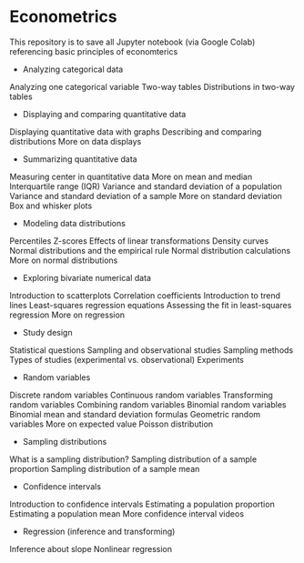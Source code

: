 # Econometrics
This repository is to save all Jupyter notebook (via Google Colab) referencing basic principles of economterics


- Analyzing categorical data

Analyzing one categorical variable
Two-way tables
Distributions in two-way tables

- Displaying and comparing quantitative data

Displaying quantitative data with graphs
Describing and comparing distributions
More on data displays

- Summarizing quantitative data

Measuring center in quantitative data
More on mean and median
Interquartile range (IQR)
Variance and standard deviation of a population
Variance and standard deviation of a sample
More on standard deviation
Box and whisker plots

- Modeling data distributions

Percentiles
Z-scores
Effects of linear transformations
Density curves
Normal distributions and the empirical rule
Normal distribution calculations
More on normal distributions

- Exploring bivariate numerical data

Introduction to scatterplots
Correlation coefficients
Introduction to trend lines
Least-squares regression equations
Assessing the fit in least-squares regression
More on regression

- Study design

Statistical questions
Sampling and observational studies
Sampling methods
Types of studies (experimental vs. observational)
Experiments

- Random variables

Discrete random variables
Continuous random variables
Transforming random variables
Combining random variables
Binomial random variables
Binomial mean and standard deviation formulas
Geometric random variables
More on expected value
Poisson distribution

- Sampling distributions

What is a sampling distribution?
Sampling distribution of a sample proportion
Sampling distribution of a sample mean

- Confidence intervals

Introduction to confidence intervals
Estimating a population proportion
Estimating a population mean
More confidence interval videos

- Regression (inference and transforming)

Inference about slope
Nonlinear regression
